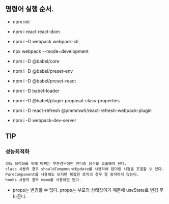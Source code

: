 ## 명령어 실행 순서.

- npm init

- npm i react react-dom

- npm i -D webpack webpack-cli

- npx webpack --mode=development

- npm i -D @babel/core

- npm i -D @babel/preset-env

- npm i -D @babel/preset-react

- npm i -D babel-loader

- npm i -D @babel/plugin-proposal-class-properties

- npm i -D react-refresh @pmmmwh/react-refresh-webpack-plugin

- npm i -D webpack-dev-server

## TIP
### 성능최적화
```
성능 최적화를 위해 바뀌는 부분경우에만 렌더링 함수를 호출해야 한다.
class 사용의 경우 shouldComponentUpdate를 사용하여 렌더링 시점을 조절할 수 있다.
PureComponent를 사용해도 되지만 복잡한 로직의 경우 잘 동작하지 않는다. 
hooks 사용의 경우 memo를 사용하면 된다.
``` 

- props는 변경할 수 없다. props는 부모의 상태값이기 때문에 useState로 변경 후 바꾼다.